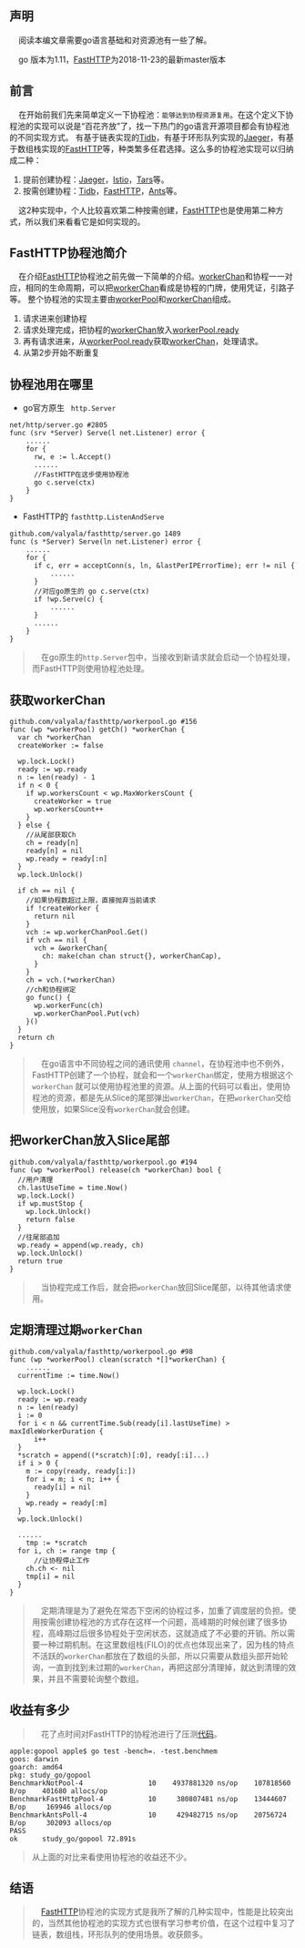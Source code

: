 ## 声明
&nbsp;&nbsp;&nbsp;&nbsp;阅读本编文章需要go语言基础和对资源池有一些了解。

&nbsp;&nbsp;&nbsp;&nbsp;go 版本为1.11，[FastHTTP](https://github.com/valyala/fasthttp/blob/master/workerpool.go)为2018-11-23的最新master版本

## 前言
&nbsp;&nbsp;&nbsp;&nbsp;在开始前我们先来简单定义一下协程池：```能够达到协程资源复用```。在这个定义下协程池的实现可以说是“百花齐放”了，找一下热门的go语言开源项目都会有协程池的不同实现方式。 有基于链表实现的[Tidb](https://github.com/pingcap/tidb/blob/v1.0.9/util/goroutine_pool/gp.go)，有基于环形队列实现的[Jaeger](https://github.com/jaegertracing/jaeger/blob/master/pkg/queue/bounded_queue.go)，有基于数组栈实现的[FastHTTP](https://github.com/valyala/fasthttp/blob/master/workerpool.go)等，种类繁多任君选择。这么多的协程池实现可以归纳成二种：

 1. 提前创建协程：[Jaeger](https://github.com/jaegertracing/jaeger/blob/master/pkg/queue/bounded_queue.go)，[Istio](https://github.com/istio/istio/blob/master/mixer/pkg/pool/goroutine.go)，[Tars](https://github.com/TarsCloud/TarsGo)等。
 2. 按需创建协程：[Tidb](https://github.com/pingcap/tidb/blob/v1.0.9/util/goroutine_pool/gp.go)，[FastHTTP](https://github.com/valyala/fasthttp/blob/master/workerpool.go)，[Ants](https://github.com/panjf2000/ants)等。

&nbsp;&nbsp;&nbsp;&nbsp;这2种实现中，个人比较喜欢第二种按需创建，[FastHTTP](https://github.com/valyala/fasthttp/blob/master/workerpool.go)也是使用第二种方式，所以我们来看看它是如何实现的。

## FastHTTP协程池简介
&nbsp;&nbsp;&nbsp;&nbsp;在介绍[FastHTTP](https://github.com/valyala/fasthttp/blob/master/workerpool.go)协程池之前先做一下简单的介绍。[workerChan](https://github.com/valyala/fasthttp/blob/master/workerpool.go#L42)和协程一一对应，相同的生命周期，可以把[workerChan](https://github.com/valyala/fasthttp/blob/master/workerpool.go#L42)看成是协程的门牌，使用凭证，引路子等。 整个协程池的实现主要由[workerPool](https://github.com/valyala/fasthttp/blob/master/workerpool.go#L16)和[workerChan](https://github.com/valyala/fasthttp/blob/master/workerpool.go#L42)组成。
 1. 请求进来创建协程
 2. 请求处理完成，把协程的[workerChan](https://github.com/valyala/fasthttp/blob/master/workerpool.go#L42)放入[workerPool.ready](https://github.com/valyala/fasthttp/blob/master/workerpool.go#L31)
 3. 再有请求进来，从[workerPool.ready](https://github.com/valyala/fasthttp/blob/master/workerpool.go#L31)获取[workerChan](https://github.com/valyala/fasthttp/blob/master/workerpool.go#L42)，处理请求。
 4. 从第2步开始不断重复

## 协程池用在哪里
* go官方原生 ``` http.Server```

```
net/http/server.go #2805
func (srv *Server) Serve(l net.Listener) error {
    ......
    for {
      rw, e := l.Accept()
      ......
      //FastHTTP在这步使用协程池
      go c.serve(ctx)
    }
}
```

* FastHTTP的 ``` fasthttp.ListenAndServe ```

```
github.com/valyala/fasthttp/server.go 1489
func (s *Server) Serve(ln net.Listener) error {
    ......
    for {
      if c, err = acceptConn(s, ln, &lastPerIPErrorTime); err != nil {
          ......
      }
      //对应go原生的 go c.serve(ctx)
      if !wp.Serve(c) {
          ......
      }
      ......
    }
}
```
> &nbsp;&nbsp;&nbsp;&nbsp;在go原生的```http.Server```包中，当接收到新请求就会启动一个协程处理，而FastHTTP则使用协程池处理。

## 获取workerChan
```
github.com/valyala/fasthttp/workerpool.go #156
func (wp *workerPool) getCh() *workerChan {
  var ch *workerChan
  createWorker := false

  wp.lock.Lock()
  ready := wp.ready
  n := len(ready) - 1
  if n < 0 {
    if wp.workersCount < wp.MaxWorkersCount {
      createWorker = true
      wp.workersCount++
    }
  } else {
    //从尾部获取Ch
    ch = ready[n]
    ready[n] = nil
    wp.ready = ready[:n]
  }
  wp.lock.Unlock()

  if ch == nil {
    //如果协程数超过上限，直接抛弃当前请求
    if !createWorker {
      return nil
    }
    vch := wp.workerChanPool.Get()
    if vch == nil {
      vch = &workerChan{
        ch: make(chan chan struct{}, workerChanCap),
      }
    }
    ch = vch.(*workerChan)
    //ch和协程绑定
    go func() {
      wp.workerFunc(ch)
      wp.workerChanPool.Put(vch)
    }()
  }
  return ch
}
```
> &nbsp;&nbsp;&nbsp;&nbsp;在go语言中不同协程之间的通讯使用 ``` channel ```，在协程池中也不例外，FastHTTP创建了一个协程，就会和一个```workerChan```绑定，使用方根据这个 ``` workerChan ``` 就可以使用协程池里的资源。从上面的代码可以看出，使用协程池的资源，都是先从Slice的尾部弹出``` workerChan ```，在把``` workerChan ```交给使用放，如果Slice没有``` workerChan ```就会创建。


## 把workerChan放入Slice尾部
```
github.com/valyala/fasthttp/workerpool.go #194
func (wp *workerPool) release(ch *workerChan) bool {
  //用户清理
  ch.lastUseTime = time.Now()
  wp.lock.Lock()
  if wp.mustStop {
    wp.lock.Unlock()
    return false
  }
  //往尾部追加
  wp.ready = append(wp.ready, ch)
  wp.lock.Unlock()
  return true
}
```
> &nbsp;&nbsp;&nbsp;&nbsp;当协程完成工作后，就会把```workerChan```放回Slice尾部，以待其他请求使用。

## 定期清理过期```workerChan```
```
github.com/valyala/fasthttp/workerpool.go #98
func (wp *workerPool) clean(scratch *[]*workerChan) {
    ......
  currentTime := time.Now()

  wp.lock.Lock()
  ready := wp.ready
  n := len(ready)
  i := 0
  for i < n && currentTime.Sub(ready[i].lastUseTime) > maxIdleWorkerDuration {
      i++
  }
  *scratch = append((*scratch)[:0], ready[:i]...)
  if i > 0 {
    m := copy(ready, ready[i:])
    for i = m; i < n; i++ {
      ready[i] = nil
    }
    wp.ready = ready[:m]
  }
  wp.lock.Unlock()

  ......
	tmp := *scratch
  for i, ch := range tmp {
      //让协程停止工作
    ch.ch <- nil
    tmp[i] = nil
  }
}
```
> &nbsp;&nbsp;&nbsp;&nbsp;定期清理是为了避免在常态下空闲的协程过多，加重了调度层的负担。使用按需创建协程池的方式存在这样一个问题，高峰期的时候创建了很多协程，高峰期过后很多协程处于空闲状态，这就造成了不必要的开销。所以需要一种过期机制。在这里数组栈(FILO)的优点也体现出来了，因为栈的特点不活跃的```workerChan```都放在了数组的头部，所以只需要从数组头部开始轮询，一直到找到未过期的```workerChan```，再把这部分清理掉，就达到清理的效果，并且不需要轮询整个数组。


## 收益有多少
> &nbsp;&nbsp;&nbsp;&nbsp;花了点时间对FastHTTP的协程池进行了压测[代码](https://github.com/jukylin/blog/blob/master/pool_test.go)。
```
apple:gopool apple$ go test -bench=. -test.benchmem
goos: darwin
goarch: amd64
pkg: study_go/gopool
BenchmarkNotPool-4        	      10	4937881320 ns/op	107818560 B/op	  401680 allocs/op
BenchmarkFastHttpPool-4   	      10	 380807481 ns/op	13444607 B/op	  169946 allocs/op
BenchmarkAntsPoll-4       	      10	 429482715 ns/op	20756724 B/op	  302093 allocs/op
PASS
ok  	study_go/gopool	72.891s
```
> 从上面的对比来看使用协程池的收益还不少。



## 结语
> &nbsp;&nbsp;&nbsp;&nbsp;[FastHTTP](https://github.com/valyala/fasthttp/blob/master/workerpool.go)协程池的实现方式是我所了解的几种实现中，性能是比较突出的，当然其他协程池的实现方式也很有学习参考价值，在这个过程中复习了链表，数组栈，环形队列的使用场景。收获颇多。
